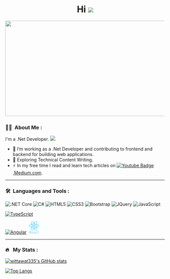<h1 align="center">Hi <img src="https://media.giphy.com/media/hvRJCLFzcasrR4ia7z/giphy.gif" width="40"></h1>

<p align="center"><img src="https://media.giphy.com/media/dWesBcTLavkZuG35MI/giphy.gif" width="600" height="300"  /></p>

### :woman_technologist: &nbsp;About Me :

I'm a .Net Developer. <img src="https://media.giphy.com/media/RbDKaczqWovIugyJmW/giphy.gif" width="30">

- 🔭 I’m working as a .Net Developer and contributing to frontend and backend for building web applications.
- 🌱 Exploring Technical Content Writing.
- ⚡ In my free time I read and learn tech articles on <a href="https://www.youtube.com/channel/UCeKE6wQHTt5JpS9_RsH4hrg" target="_blank">
    <img src="https://img.shields.io/badge/YouTube-red?style=for-the-badge&logo=youtube&logoColor=white" alt="Youtube Badge"/>
  </a> ,[Medium.com](https://medium.com/).

---

### 🛠 &nbsp;Languages and Tools :
<p align="left">
<img src="https://github.com/dotnet/docs/blob/cb475ed45f881e9462e34764480d3b0ebce85e91/docs/images/hub/netcore.svg" width="40" height="40" title=".Net Core" alt=".NET Core"/>
<img src="https://raw.githubusercontent.com/danielcranney/readme-generator/main/public/icons/skills/csharp-colored.svg" width="40" height="40" title="C#" alt="C#" />
<img src="https://raw.githubusercontent.com/danielcranney/readme-generator/main/public/icons/skills/html5-colored.svg" width="40" height="40" title="HTML5" alt="HTML5" />
<img src="https://raw.githubusercontent.com/danielcranney/readme-generator/main/public/icons/skills/css3-colored.svg" width="40" height="40" title="CSS3" alt="CSS3" />
<img src="https://raw.githubusercontent.com/danielcranney/readme-generator/main/public/icons/skills/bootstrap-colored.svg" width="40" height="40" title="Bootstrap" alt="Bootstrap" />
<img src="https://raw.githubusercontent.com/danielcranney/readme-generator/main/public/icons/skills/jquery-colored.svg" width="40" height="40" alt="JQuery" title="JQuery"/>
<img src="https://raw.githubusercontent.com/danielcranney/readme-generator/main/public/icons/skills/javascript-colored.svg" width="40" height="40" alt="JavaScript" title="JavaScript"/>
    
<a href="https://www.typescriptlang.org/" target="_blank" rel="noreferrer"><img src="https://raw.githubusercontent.com/danielcranney/readme-generator/main/public/icons/skills/typescript-colored.svg" width="40" height="40" alt="TypeScript" /></a>

<a href="https://angular.io/" target="_blank" rel="noreferrer"><img src="https://raw.githubusercontent.com/danielcranney/readme-generator/main/public/icons/skills/angularjs-colored.svg" width="40" height="40" alt="Angular" /></a>
<a href="https://legacy.reactjs.org/" target="_blank" rel="noreferrer"><img src="https://github.com/devicons/devicon/blob/master/icons/react/react-original-wordmark.svg" width="40" height="40" title="React" alt="React" /></a>

</p>

---

### 🔥 &nbsp; My Stats :

<a href="http://www.github.com/wittawat335"><img src="https://github-readme-stats.vercel.app/api?username=wittawat335&show_icons=true&hide=&count_private=true&title_color=0891b2&text_color=ffffff&icon_color=0891b2&bg_color=1c1917&hide_border=true&show_icons=true" alt="wittawat335's GitHub stats" /></a>

[![Top Langs](https://github-readme-stats.vercel.app/api/top-langs/?username=wittawat335&layout=compact&theme=vision-friendly-dark)](https://github.com/anuraghazra/github-readme-stats)
